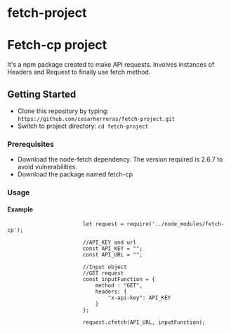 # fetch-project

# Fetch-cp project

It's a npm package created to make API requests. Involves instances of Headers and Request to finally use fetch method. 

## Getting Started

- Clone this repository by typing: `https://github.com/cesarherreras/fetch-project.git`
- Switch to project directory: `cd fetch-project`

### Prerequisites

- Download the node-fetch dependency. The version required is 2.6.7 to avoid vulnerabilities. 
- Download the package named fetch-cp

### Usage

#### Example
                            let request = require('../node_modules/fetch-cp');

                            //API_KEY and url
                            const API_KEY = "";
                            const API_URL = "";

                            //Input object
                            //GET request
                            const inputFunction = {
                                method : "GET",
                                headers: {
                                    "x-api-key": API_KEY
                                }
                            };

                            request.cfetch(API_URL, inputFunction);
